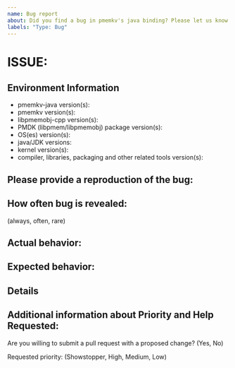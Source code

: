 ```yaml
---
name: Bug report
about: Did you find a bug in pmemkv's java binding? Please let us know.
labels: "Type: Bug"
---
```

<!--
Before creating new issue, ensure that similar issue wasn't already created
  * Search: https://github.com/pmem/pmemkv-java/issues

Note that if you do not provide enough information to reproduce the issue, we may not be able to take action on your report.
Remember this is just a minimal template. You can extend it with data you think may be useful.
-->

# ISSUE: <!-- fill the title of issue -->

## Environment Information

- pmemkv-java version(s):                                            <!-- fill this out -->
- pmemkv version(s):                                                 <!-- fill this out -->
- libpmemobj-cpp version(s):                                         <!-- fill this out -->
- PMDK (libpmem/libpmemobj) package version(s):                      <!-- fill this out -->
- OS(es) version(s):                                                 <!-- fill this out -->
- java/JDK versions:                                                 <!-- fill this out -->
- kernel version(s):                                                 <!-- fill this out -->
- compiler, libraries, packaging and other related tools version(s): <!-- fill this out -->

<!-- fill in also other useful environment data -->

## Please provide a reproduction of the bug:

<!-- fill this out -->

## How often bug is revealed:

(always, often, rare) <!-- pick one if possible -->
<!-- describe special circumstances -->

## Actual behavior:

<!-- fill this out -->

## Expected behavior:

<!-- fill this out -->

## Details

<!-- fill this out -->

## Additional information about Priority and Help Requested:

Are you willing to submit a pull request with a proposed change? (Yes, No)  <!-- check one if possible -->

Requested priority: (Showstopper, High, Medium, Low)                        <!-- check one if possible -->

